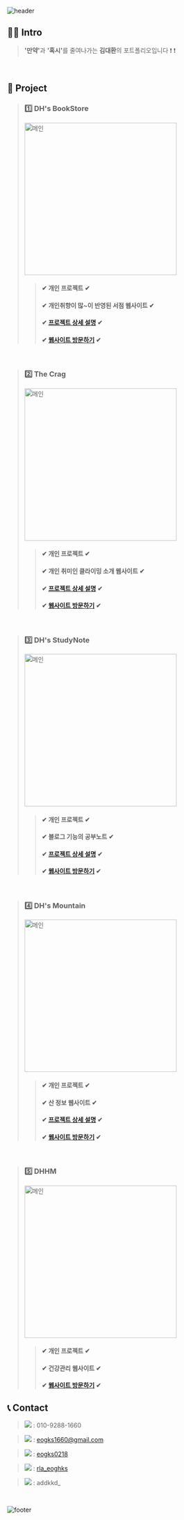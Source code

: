 ![header](https://capsule-render.vercel.app/api?type=Soft&text=김대환의&fontAlign=30&fontSize=30&desc=PORTFOLIO&descAlign=60&descAlignY=50&theme=gruvbox_light)



## 🙋‍♂️ Intro

> <b>'만약'</b>과 <b>'혹시'</b>를 줄여나가는 <b>김대환</b>의 포트폴리오입니다 ❗ ❗

<br />

## 📝 Project

> ### 1️⃣ DH's BookStore
>
> <img src="https://github.com/eogks0218/DH-Portfolio/assets/160206306/2003d596-001d-4370-82d2-1fda74942d5e" alt="메인" width="350px"/>
>
> > #### ✔ 개인 프로젝트 ✔
> > #### ✔ 개인취향이 많~이 반영된 서점 웹사이트 ✔
> > #### ✔ <a href="https://github.com/eogks0218/DH_BookStore">프로젝트 상세 설명</a> ✔
> > #### ✔ <a href="https://eogks0218.github.io/DH_BookStore">웹사이트 방문하기</a> ✔

<br />

> ### 2️⃣ The Crag
>
> <img src="https://github.com/eogks0218/DH-Portfolio/assets/160206306/59c81ac6-6c5d-4325-b2cd-6ba5b48c2aed" alt="메인" width="350px" />
>
> > #### ✔ 개인 프로젝트 ✔
> > #### ✔ 개인 취미인 클라이밍 소개 웹사이트 ✔
> > #### ✔ <a href="https://github.com/eogks0218/DH_Climbing">프로젝트 상세 설명</a> ✔
> > #### ✔ <a href="https://eogks0218.github.io/DH_Climbing">웹사이트 방문하기</a> ✔

<br />

> ### 3️⃣ DH's StudyNote
>
>  <img src="https://github.com/eogks0218/DH-Portfolio/assets/160206306/6b9c160e-d553-4f8f-b62f-e82b8862f4e4" alt="메인" width="350px" />
> 
> > #### ✔ 개인 프로젝트 ✔
> > #### ✔ 블로그 기능의 공부노트 ✔
> > #### ✔ <a href="https://github.com/eogks0218/DH_StudyNote">프로젝트 상세 설명</a> ✔
> > #### ✔ <a href="https://eogks0218.github.io/DH_StudyNote">웹사이트 방문하기</a> ✔

<br />

> ### 4️⃣ DH's Mountain
>
>  <img src="https://github.com/eogks0218/DH-Portfolio/assets/160206306/0319ef59-95f4-4dc5-8ea5-36840c1a1f1e" alt="메인" width="350px" />
> 
> > #### ✔ 개인 프로젝트 ✔
> > #### ✔ 산 정보 웹사이트 ✔
> > #### ✔ <a href="https://github.com/eogks0218/DH_Mountain">프로젝트 상세 설명</a> ✔
> > #### ✔ <a href="https://eogks0218.github.io/DH_Mountain">웹사이트 방문하기</a> ✔

<br />

> ### 5️⃣ DHHM
>
>  <img src="https://github.com/eogks0218/DH_HM/assets/160206306/4e6c7e1a-9291-430b-8da8-568fab138d42" alt="메인" width="350px" />
> 
> > #### ✔ 개인 프로젝트 ✔
> > #### ✔ 건강관리 웹사이트 ✔
> > #### ✔ <a href="https://eogks0218.github.io/DH_HM">웹사이트 방문하기</a> ✔

## 📞 Contact

> <img src="https://img.shields.io/badge/Phone number-007396?style=for-the-badge&" /> : 010-9288-1660
  
> <img src="https://img.shields.io/badge/Gmail-D14836?style=for-the-badge&logo=gmail&logoColor=white" /> : eogks1660@gmail.com
  
> <img src="https://img.shields.io/badge/GitHub-100000?style=for-the-badge&logo=github&logoColor=white" /> : <a href="https://github.com/eogks0218">eogks0218</a>
  
> <img src="https://img.shields.io/badge/Instagram-E4405F?style=for-the-badge&logo=instagram&logoColor=white" /> : <a href="https://www.instagram.com/rla_eoghks">rla_eoghks</a>

> <img src="https://img.shields.io/badge/Discord-7289DA?style=for-the-badge&logo=discord&logoColor=white" /> : addkkd_

<br />

![footer](https://capsule-render.vercel.app/api?type=Waving&section=footer&theme=gruvbox_light)
